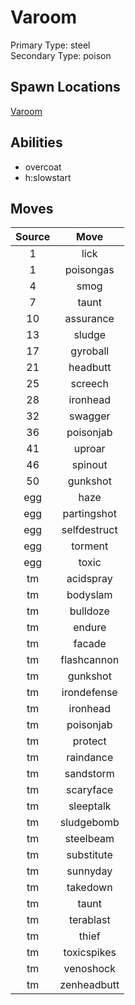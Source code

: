 # Varoom  
Primary Type: steel  
Secondary Type: poison  
  
## Spawn Locations  
[Varoom](/data/spawn_presets/varoom.md)  
  
## Abilities  
  * overcoat
  * h:slowstart
  
  
## Moves  
  
| Source | Move |  
|:---:|:---:|  
| 1 | lick |  
| 1 | poisongas |  
| 4 | smog |  
| 7 | taunt |  
| 10 | assurance |  
| 13 | sludge |  
| 17 | gyroball |  
| 21 | headbutt |  
| 25 | screech |  
| 28 | ironhead |  
| 32 | swagger |  
| 36 | poisonjab |  
| 41 | uproar |  
| 46 | spinout |  
| 50 | gunkshot |  
| egg | haze |  
| egg | partingshot |  
| egg | selfdestruct |  
| egg | torment |  
| egg | toxic |  
| tm | acidspray |  
| tm | bodyslam |  
| tm | bulldoze |  
| tm | endure |  
| tm | facade |  
| tm | flashcannon |  
| tm | gunkshot |  
| tm | irondefense |  
| tm | ironhead |  
| tm | poisonjab |  
| tm | protect |  
| tm | raindance |  
| tm | sandstorm |  
| tm | scaryface |  
| tm | sleeptalk |  
| tm | sludgebomb |  
| tm | steelbeam |  
| tm | substitute |  
| tm | sunnyday |  
| tm | takedown |  
| tm | taunt |  
| tm | terablast |  
| tm | thief |  
| tm | toxicspikes |  
| tm | venoshock |  
| tm | zenheadbutt |  
  
